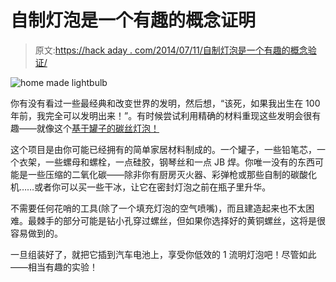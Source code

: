 # 自制灯泡是一个有趣的概念证明

> 原文:[https://hack aday . com/2014/07/11/自制灯泡是一个有趣的概念验证/](https://hackaday.com/2014/07/11/home-made-lightbulb-is-a-fun-proof-of-concept/)

![home made lightbulb](../Images/4c8b5bfdfddba999f269f7d9d9523d85.png)

你有没有看过一些最经典和改变世界的发明，然后想，“该死，如果我出生在 100 年前，我完全可以发明出来！”。有时候尝试利用精确的材料重现这些发明会很有趣——就像这个[基于罐子的碳丝灯泡！](http://www.instructables.com/id/Homemade-Lightbulb/step5/The-Hangers-Cont/)

这个项目是由你可能已经拥有的简单家居材料制成的。一个罐子，一些铅笔芯，一个衣架，一些螺母和螺栓，一点硅胶，钢琴丝和一点 JB 焊。你唯一没有的东西可能是一些压缩的二氧化碳——除非你有厨房灭火器、彩弹枪或那些自制的碳酸化机……或者你可以买一些干冰，让它在密封灯泡之前在瓶子里升华。

不需要任何花哨的工具(除了一个填充灯泡的空气喷嘴)，而且建造起来也不太困难。最棘手的部分可能是钻小孔穿过螺丝，但如果你选择好的黄铜螺丝，这将是很容易做到的。

一旦组装好了，就把它插到汽车电池上，享受你低效的 1 流明灯泡吧！尽管如此——相当有趣的实验！